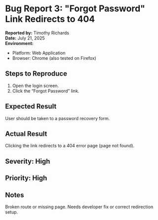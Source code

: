 # Bug Report 3: "Forgot Password" Link Redirects to 404

**Reported by:** Timothy Richards  
**Date:** July 21, 2025  
**Environment:**  
- Platform: Web Application  
- Browser: Chrome (also tested on Firefox)  

## Steps to Reproduce
1. Open the login screen.
2. Click the “Forgot Password” link.

## Expected Result
User should be taken to a password recovery form.

## Actual Result
Clicking the link redirects to a 404 error page (page not found).

## Severity: High  
## Priority: High  

## Notes
Broken route or missing page. Needs developer fix or correct redirection setup.
